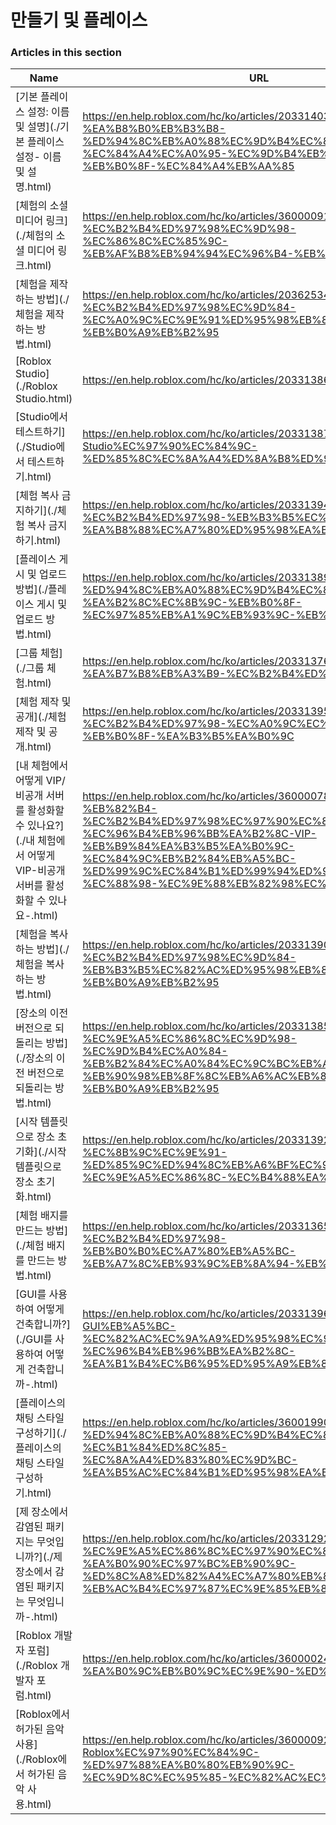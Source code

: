 # 만들기 및 플레이스  
### Articles in this section
Name|URL
-|-
[기본 플레이스 설정: 이름 및 설명](./기본 플레이스 설정- 이름 및 설명.html) |https://en.help.roblox.com/hc/ko/articles/203314030-%EA%B8%B0%EB%B3%B8-%ED%94%8C%EB%A0%88%EC%9D%B4%EC%8A%A4-%EC%84%A4%EC%A0%95-%EC%9D%B4%EB%A6%84-%EB%B0%8F-%EC%84%A4%EB%AA%85
[체험의 소셜 미디어 링크](./체험의 소셜 미디어 링크.html) |https://en.help.roblox.com/hc/ko/articles/360000910966-%EC%B2%B4%ED%97%98%EC%9D%98-%EC%86%8C%EC%85%9C-%EB%AF%B8%EB%94%94%EC%96%B4-%EB%A7%81%ED%81%AC
[체험을 제작하는 방법](./체험을 제작하는 방법.html) |https://en.help.roblox.com/hc/ko/articles/203625344-%EC%B2%B4%ED%97%98%EC%9D%84-%EC%A0%9C%EC%9E%91%ED%95%98%EB%8A%94-%EB%B0%A9%EB%B2%95
[Roblox Studio](./Roblox Studio.html) |https://en.help.roblox.com/hc/ko/articles/203313860-Roblox-Studio
[Studio에서 테스트하기](./Studio에서 테스트하기.html) |https://en.help.roblox.com/hc/ko/articles/203313870-Studio%EC%97%90%EC%84%9C-%ED%85%8C%EC%8A%A4%ED%8A%B8%ED%95%98%EA%B8%B0
[체험 복사 금지하기](./체험 복사 금지하기.html) |https://en.help.roblox.com/hc/ko/articles/203313940-%EC%B2%B4%ED%97%98-%EB%B3%B5%EC%82%AC-%EA%B8%88%EC%A7%80%ED%95%98%EA%B8%B0
[플레이스 게시 및 업로드 방법](./플레이스 게시 및 업로드 방법.html) |https://en.help.roblox.com/hc/ko/articles/203313890-%ED%94%8C%EB%A0%88%EC%9D%B4%EC%8A%A4-%EA%B2%8C%EC%8B%9C-%EB%B0%8F-%EC%97%85%EB%A1%9C%EB%93%9C-%EB%B0%A9%EB%B2%95
[그룹 체험](./그룹 체험.html) |https://en.help.roblox.com/hc/ko/articles/203313760-%EA%B7%B8%EB%A3%B9-%EC%B2%B4%ED%97%98
[체험 제작 및 공개](./체험 제작 및 공개.html) |https://en.help.roblox.com/hc/ko/articles/203313950-%EC%B2%B4%ED%97%98-%EC%A0%9C%EC%9E%91-%EB%B0%8F-%EA%B3%B5%EA%B0%9C
[내 체험에서 어떻게 VIP/비공개 서버를 활성화할 수 있나요?](./내 체험에서 어떻게 VIP-비공개 서버를 활성화할 수 있나요-.html) |https://en.help.roblox.com/hc/ko/articles/360000781023-%EB%82%B4-%EC%B2%B4%ED%97%98%EC%97%90%EC%84%9C-%EC%96%B4%EB%96%BB%EA%B2%8C-VIP-%EB%B9%84%EA%B3%B5%EA%B0%9C-%EC%84%9C%EB%B2%84%EB%A5%BC-%ED%99%9C%EC%84%B1%ED%99%94%ED%95%A0-%EC%88%98-%EC%9E%88%EB%82%98%EC%9A%94-
[체험을 복사하는 방법](./체험을 복사하는 방법.html) |https://en.help.roblox.com/hc/ko/articles/203313900-%EC%B2%B4%ED%97%98%EC%9D%84-%EB%B3%B5%EC%82%AC%ED%95%98%EB%8A%94-%EB%B0%A9%EB%B2%95
[장소의 이전 버전으로 되돌리는 방법](./장소의 이전 버전으로 되돌리는 방법.html) |https://en.help.roblox.com/hc/ko/articles/203313850-%EC%9E%A5%EC%86%8C%EC%9D%98-%EC%9D%B4%EC%A0%84-%EB%B2%84%EC%A0%84%EC%9C%BC%EB%A1%9C-%EB%90%98%EB%8F%8C%EB%A6%AC%EB%8A%94-%EB%B0%A9%EB%B2%95
[시작 템플릿으로 장소 초기화](./시작 템플릿으로 장소 초기화.html) |https://en.help.roblox.com/hc/ko/articles/203313920-%EC%8B%9C%EC%9E%91-%ED%85%9C%ED%94%8C%EB%A6%BF%EC%9C%BC%EB%A1%9C-%EC%9E%A5%EC%86%8C-%EC%B4%88%EA%B8%B0%ED%99%94
[체험 배지를 만드는 방법](./체험 배지를 만드는 방법.html) |https://en.help.roblox.com/hc/ko/articles/203313650-%EC%B2%B4%ED%97%98-%EB%B0%B0%EC%A7%80%EB%A5%BC-%EB%A7%8C%EB%93%9C%EB%8A%94-%EB%B0%A9%EB%B2%95
[GUI를 사용하여 어떻게 건축합니까?](./GUI를 사용하여 어떻게 건축합니까-.html) |https://en.help.roblox.com/hc/ko/articles/203313960-GUI%EB%A5%BC-%EC%82%AC%EC%9A%A9%ED%95%98%EC%97%AC-%EC%96%B4%EB%96%BB%EA%B2%8C-%EA%B1%B4%EC%B6%95%ED%95%A9%EB%8B%88%EA%B9%8C-
[플레이스의 채팅 스타일 구성하기](./플레이스의 채팅 스타일 구성하기.html) |https://en.help.roblox.com/hc/ko/articles/360019904552-%ED%94%8C%EB%A0%88%EC%9D%B4%EC%8A%A4%EC%9D%98-%EC%B1%84%ED%8C%85-%EC%8A%A4%ED%83%80%EC%9D%BC-%EA%B5%AC%EC%84%B1%ED%95%98%EA%B8%B0
[제 장소에서 감염된 패키지는 무엇입니까?](./제 장소에서 감염된 패키지는 무엇입니까-.html) |https://en.help.roblox.com/hc/ko/articles/203312920-%EC%A0%9C-%EC%9E%A5%EC%86%8C%EC%97%90%EC%84%9C-%EA%B0%90%EC%97%BC%EB%90%9C-%ED%8C%A8%ED%82%A4%EC%A7%80%EB%8A%94-%EB%AC%B4%EC%97%87%EC%9E%85%EB%8B%88%EA%B9%8C-
[Roblox 개발자 포럼](./Roblox 개발자 포럼.html) |https://en.help.roblox.com/hc/ko/articles/360000240223-Roblox-%EA%B0%9C%EB%B0%9C%EC%9E%90-%ED%8F%AC%EB%9F%BC
[Roblox에서 허가된 음악 사용](./Roblox에서 허가된 음악 사용.html) |https://en.help.roblox.com/hc/ko/articles/360000927163-Roblox%EC%97%90%EC%84%9C-%ED%97%88%EA%B0%80%EB%90%9C-%EC%9D%8C%EC%95%85-%EC%82%AC%EC%9A%A9